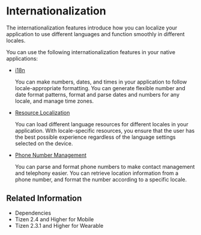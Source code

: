# Internationalization

The internationalization features introduce how you can localize your application to use different languages and function smoothly in different locales.

You can use the following internationalization features in your native applications:

- [i18n](i18n.md)

  You can make numbers, dates, and times in your application to follow locale-appropriate formatting. You can generate flexible number and date format patterns, format and parse dates and numbers for any locale, and manage time zones.

- [Resource Localization](resource-localization.md)

  You can load different language resources for different locales in your application. With locale-specific resources, you ensure that the user has the best possible experience regardless of the language settings selected on the device.

- [Phone Number Management](phonenumber.md)

  You can parse and format phone numbers to make contact management and telephony easier. You can retrieve location information from a phone number, and format the number according to a specific locale.

## Related Information
-  Dependencies
  - Tizen 2.4 and Higher for Mobile
  - Tizen 2.3.1 and Higher for Wearable

